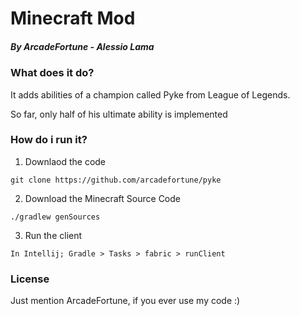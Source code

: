# Minecraft Mod
##### By ArcadeFortune - Alessio Lama

### What does it do?
It adds abilities of a champion called Pyke from League of Legends.

So far, only half of his ultimate ability is implemented

### How do i run it?
1. Downlaod the code

```git clone https://github.com/arcadefortune/pyke```

2. Download the Minecraft Source Code

```./gradlew genSources```

3. Run the client

```In Intellij; Gradle > Tasks > fabric > runClient```


### License

Just mention ArcadeFortune, if you ever use my code :)
